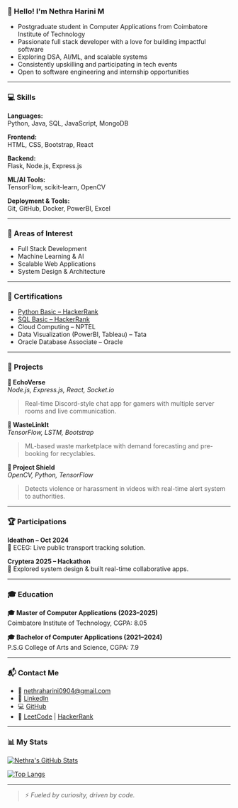 ### 👋 Hello! I'm Nethra Harini M

- Postgraduate student in Computer Applications from Coimbatore Institute of Technology  
- Passionate full stack developer with a love for building impactful software  
- Exploring DSA, AI/ML, and scalable systems  
- Consistently upskilling and participating in tech events  
- Open to software engineering and internship opportunities

---

### 💻 Skills

**Languages:**  
Python, Java, SQL, JavaScript, MongoDB  

**Frontend:**  
HTML, CSS, Bootstrap, React  

**Backend:**  
Flask, Node.js, Express.js  

**ML/AI Tools:**  
TensorFlow, scikit-learn, OpenCV  

**Deployment & Tools:**  
Git, GitHub, Docker, PowerBI, Excel  

---

### 🎯 Areas of Interest

- Full Stack Development  
- Machine Learning & AI  
- Scalable Web Applications  
- System Design & Architecture

---

### 📜 Certifications

- [Python Basic – HackerRank](https://www.hackerrank.com/certificates/...)  
- [SQL Basic – HackerRank](https://www.hackerrank.com/certificates/...)  
- Cloud Computing – NPTEL  
- Data Visualization (PowerBI, Tableau) – Tata  
- Oracle Database Associate – Oracle

---

### 📂 Projects

**🔹 EchoVerse**  
*Node.js, Express.js, React, Socket.io*  
> Real-time Discord-style chat app for gamers with multiple server rooms and live communication.

**🔹 WasteLinkIt**  
*TensorFlow, LSTM, Bootstrap*  
> ML-based waste marketplace with demand forecasting and pre-booking for recyclables.

**🔹 Project Shield**  
*OpenCV, Python, TensorFlow*  
> Detects violence or harassment in videos with real-time alert system to authorities.

---

### 🏆 Participations

**Ideathon – Oct 2024**  
🚌 ECEG: Live public transport tracking solution.

**Cryptera 2025 – Hackathon**  
🚀 Explored system design & built real-time collaborative apps.

---

### 🎓 Education

**🎓 Master of Computer Applications (2023–2025)**  
Coimbatore Institute of Technology, CGPA: 8.05  

**🎓 Bachelor of Computer Applications (2021–2024)**  
P.S.G College of Arts and Science, CGPA: 7.9  

---

### 📬 Contact Me

- 📧 nethraharini0904@gmail.com  
- 💼 [LinkedIn](https://www.linkedin.com/in/nethra-harini-8b500024a/)  
- 💻 [GitHub](https://github.com/nethraharini)  
- 🧠 [LeetCode](https://leetcode.com/u/nethra0904/) | [HackerRank](https://www.hackerrank.com/profile/nethraharini0904)

---

### 📊 My Stats

[![Nethra's GitHub Stats](https://github-readme-stats.vercel.app/api?username=nethraharini&show_icons=true&theme=radical)](https://github.com/nethraharini)

[![Top Langs](https://github-readme-stats.vercel.app/api/top-langs/?username=nethraharini&layout=compact&theme=radical)](https://github.com/nethraharini)

---

> ⚡ *Fueled by curiosity, driven by code.*
